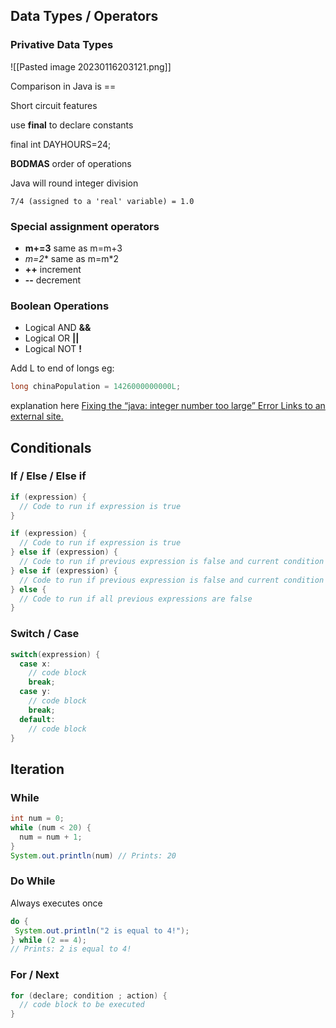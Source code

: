## Data Types / Operators

### Privative Data Types
![[Pasted image 20230116203121.png]]



Comparison in Java is ==

Short circuit features

use **final** to declare constants

final int DAYHOURS=24;

**BODMAS** order of operations

Java will round integer division

```pseudocode
7/4 (assigned to a 'real' variable) = 1.0 
```

### Special assignment operators

-   **m+=3** same as m=m+3
-   **m*=2** same as m=m*2
-   **++** increment
-   **--** decrement

### Boolean Operations

-   Logical AND **&&**
-   Logical OR **||**
-   Logical NOT **!**

Add L to end of longs eg:
```java
long chinaPopulation = 1426000000000L; 
```

explanation here [Fixing the “java: integer number too large” Error Links to an external site.](https://www.baeldung.com/java-integer-number-too-large-error "Link")

## Conditionals

### If / Else / Else if
```java
if (expression) {
  // Code to run if expression is true
}
```

```java
if (expression) {  
  // Code to run if expression is true  
} else if (expression) {  
  // Code to run if previous expression is false and current condition is true  
} else if (expression) {  
  // Code to run if previous expression is false and current condition is true  
} else {  
  // Code to run if all previous expressions are false  
}
```


### Switch / Case
```java
switch(expression) {
  case x:
    // code block
    break;
  case y:
    // code block
    break;
  default:
    // code block
}
```

## Iteration
### While
```java
int num = 0;
while (num < 20) {
  num = num + 1;
}
System.out.println(num) // Prints: 20
```


### Do While

Always executes once
```java
do {
 System.out.println("2 is equal to 4!");
} while (2 == 4);
// Prints: 2 is equal to 4!
```


### For / Next
```java
for (declare; condition ; action) {
  // code block to be executed
}
```
